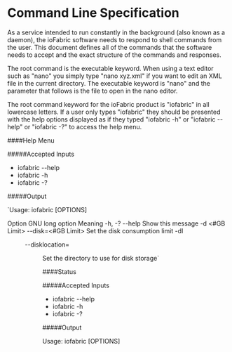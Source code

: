 # Command Line Specification

As a service intended to run constantly in the background (also known as a daemon), the ioFabric software needs to respond to shell commands from the user. This document defines all of the commands that the software needs to accept and the exact structure of the commands and responses.

The root command is the executable keyword. When using a text editor such as "nano" you simply type "nano xyz.xml" if you want to edit an XML file in the current directory. The executable keyword is "nano" and the parameter that follows is the file to open in the nano editor.

The root command keyword for the ioFabric product is "iofabric" in all lowercase letters. If a user only types "iofabric" they should be presented with the help options displayed as if they typed "iofabric -h" or "iofabric --help" or "iofabric -?" to access the help menu.

####Help Menu

#####Accepted Inputs

* iofabric --help
* iofabric -h
* iofabric -?

#####Output

`Usage: iofabric [OPTIONS]

Option				GNU long option			Meaning
-h, -?				--help					Show this message
-d	<#GB Limit>		--disk=<#GB Limit>		Set the disk consumption limit
-dl <dir>			--disklocation=<dir>	Set the directory to use for disk storage`


####Status

#####Accepted Inputs

* iofabric --help
* iofabric -h
* iofabric -?

#####Output

Usage: iofabric [OPTIONS]